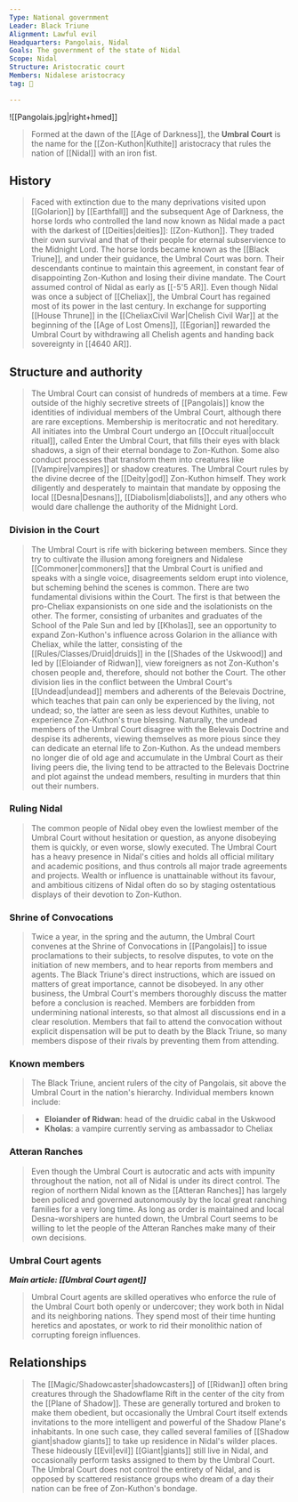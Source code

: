 ```yaml
---
Type: National government
Leader: Black Triune
Alignment: Lawful evil
Headquarters: Pangolais, Nidal
Goals: The government of the state of Nidal
Scope: Nidal
Structure: Aristocratic court
Members: Nidalese aristocracy
tag: 👥

---
```


![[Pangolais.jpg|right+hmed]] 


> Formed at the dawn of the [[Age of Darkness]], the **Umbral Court** is the name for the [[Zon-Kuthon|Kuthite]] aristocracy that rules the nation of [[Nidal]] with an iron fist.



## History

> Faced with extinction due to the many deprivations visited upon [[Golarion]] by [[Earthfall]] and the subsequent Age of Darkness, the horse lords who controlled the land now known as Nidal made a pact with the darkest of [[Deities|deities]]: [[Zon-Kuthon]]. They traded their own survival and that of their people for eternal subservience to the Midnight Lord. The horse lords became known as the [[Black Triune]], and under their guidance, the Umbral Court was born. Their descendants continue to maintain this agreement, in constant fear of disappointing Zon-Kuthon and losing their divine mandate. The Court assumed control of Nidal as early as [[-5'5 AR]].
> Even though Nidal was once a subject of [[Cheliax]], the Umbral Court has regained most of its power in the last century. In exchange for supporting [[House Thrune]] in the [[CheliaxCivil War|Chelish Civil War]] at the beginning of the [[Age of Lost Omens]], [[Egorian]] rewarded the Umbral Court by withdrawing all Chelish agents and handing back sovereignty in [[4640 AR]].


## Structure and authority

> The Umbral Court can consist of hundreds of members at a time. Few outside of the highly secretive streets of [[Pangolais]] know the identities of individual members of the Umbral Court, although there are rare exceptions. Membership is meritocratic and not hereditary. All initiates into the Umbral Court undergo an [[Occult ritual|occult ritual]], called Enter the Umbral Court, that fills their eyes with black shadows, a sign of their eternal bondage to Zon-Kuthon. Some also conduct processes that transform them into creatures like [[Vampire|vampires]] or shadow creatures.
> The Umbral Court rules by the divine decree of the [[Deity|god]] Zon-Kuthon himself. They work diligently and desperately to maintain that mandate by opposing the local [[Desna|Desnans]], [[Diabolism|diabolists]], and any others who would dare challenge the authority of the Midnight Lord.


### Division in the Court

> The Umbral Court is rife with bickering between members. Since they try to cultivate the illusion among foreigners and Nidalese [[Commoner|commoners]] that the Umbral Court is unified and speaks with a single voice, disagreements seldom erupt into violence, but scheming behind the scenes is common.
> There are two fundamental divisions within the Court. The first is that between the pro-Cheliax expansionists on one side and the isolationists on the other. The former, consisting of urbanites and graduates of the School of the Pale Sun and led by [[Kholas]], see an opportunity to expand Zon-Kuthon's influence across Golarion in the alliance with Cheliax, while the latter, consisting of the [[Rules/Classes/Druid|druids]] in the [[Shades of the Uskwood]] and led by [[Eloiander of Ridwan]], view foreigners as not Zon-Kuthon's chosen people and, therefore, should not bother the Court.
> The other division lies in the conflict between the Umbral Court's [[Undead|undead]] members and adherents of the Belevais Doctrine, which teaches that pain can only be experienced by the living, not undead; so, the latter are seen as less devout Kuthites, unable to experience Zon-Kuthon's true blessing. Naturally, the undead members of the Umbral Court disagree with the Belevais Doctrine and despise its adherents, viewing themselves as more pious since they can dedicate an eternal life to Zon-Kuthon. As the undead members no longer die of old age and accumulate in the Umbral Court as their living peers die, the living tend to be attracted to the Belevais Doctrine and plot against the undead members, resulting in murders that thin out their numbers.


### Ruling Nidal

> The common people of Nidal obey even the lowliest member of the Umbral Court without hesitation or question, as anyone disobeying them is quickly, or even worse, slowly executed.
> The Umbral Court has a heavy presence in Nidal's cities and holds all official military and academic positions, and thus controls all major trade agreements and projects. Wealth or influence is unattainable without its favour, and ambitious citizens of Nidal often do so by staging ostentatious displays of their devotion to Zon-Kuthon.


### Shrine of Convocations

> Twice a year, in the spring and the autumn, the Umbral Court convenes at the Shrine of Convocations in [[Pangolais]] to issue proclamations to their subjects, to resolve disputes, to vote on the initiation of new members, and to hear reports from members and agents. The Black Triune's direct instructions, which are issued on matters of great importance, cannot be disobeyed. In any other business, the Umbral Court's members thoroughly discuss the matter before a conclusion is reached. Members are forbidden from undermining national interests, so that almost all discussions end in a clear resolution. Members that fail to attend the convocation without explicit dispensation will be put to death by the Black Triune, so many members dispose of their rivals by preventing them from attending.


### Known members

> The Black Triune, ancient rulers of the city of Pangolais, sit above the Umbral Court in the nation's hierarchy.
> Individual members known include:

> - **Eloiander of Ridwan**: head of the druidic cabal in the Uskwood
> - **Kholas**: a vampire currently serving as ambassador to Cheliax

### Atteran Ranches

> Even though the Umbral Court is autocratic and acts with impunity throughout the nation, not all of Nidal is under its direct control. The region of northern Nidal known as the [[Atteran Ranches]] has largely been policed and governed autonomously by the local great ranching families for a very long time. As long as order is maintained and local Desna-worshipers are hunted down, the Umbral Court seems to be willing to let the people of the Atteran Ranches make many of their own decisions.


### Umbral Court agents

***Main article: [[Umbral Court agent]]***
> Umbral Court agents are skilled operatives who enforce the rule of the Umbral Court both openly or undercover; they work both in Nidal and its neighboring nations. They spend most of their time hunting heretics and apostates, or work to rid their monolithic nation of corrupting foreign influences.


## Relationships

> The [[Magic/Shadowcaster|shadowcasters]] of [[Ridwan]] often bring creatures through the Shadowflame Rift in the center of the city from the [[Plane of Shadow]]. These are generally tortured and broken to make them obedient, but occasionally the Umbral Court itself extends invitations to the more intelligent and powerful of the Shadow Plane's inhabitants. In one such case, they called several families of [[Shadow giant|shadow giants]] to take up residence in Nidal's wilder places. These hideously [[Evil|evil]] [[Giant|giants]] still live in Nidal, and occasionally perform tasks assigned to them by the Umbral Court.
> The Umbral Court does not control the entirety of Nidal, and is opposed by scattered resistance groups who dream of a day their nation can be free of Zon-Kuthon's bondage.








